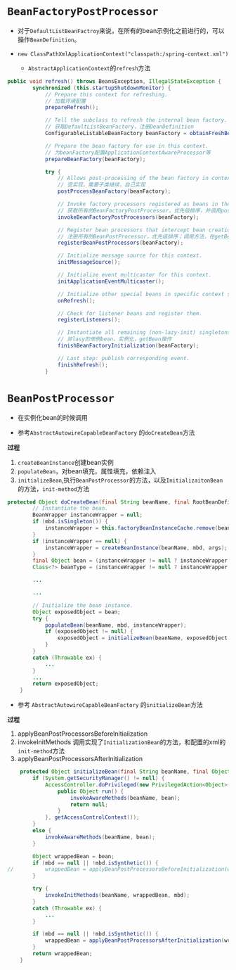 
# `BeanFactoryPostProcessor`
* 对于`DefaultListBeanFactroy`来说，在所有的bean示例化之前进行的，可以操作`BeanDefinition`。

* `new ClassPathXmlApplicationContext("classpath:/spring-context.xml")`
    * `AbstractApplicationContext`的`refresh`方法
        

```java
public void refresh() throws BeansException, IllegalStateException {
		synchronized (this.startupShutdownMonitor) {
			// Prepare this context for refreshing. 
			// 加载环境配置
			prepareRefresh();

			// Tell the subclass to refresh the internal bean factory.
			// 获取DefaultListBeanFactory，注册DeanDefinition
			ConfigurableListableBeanFactory beanFactory = obtainFreshBeanFactory();

			// Prepare the bean factory for use in this context.
			// 为beanFactory配置ApplicationContextAwareProcessor等
			prepareBeanFactory(beanFactory);

			try {
				// Allows post-processing of the bean factory in context subclasses.
				// 空实现，需要子类继续，自己实现
				postProcessBeanFactory(beanFactory);

				// Invoke factory processors registered as beans in the context.
				// 获取所有的BeanFactoryPostProcessor，优先级排序，并调用postProcessBeanFactory方法
				invokeBeanFactoryPostProcessors(beanFactory);

				// Register bean processors that intercept bean creation.
				// 注册所有的BeanPostProcessor，优先级排序；调用方法，在getBean时触发。
				registerBeanPostProcessors(beanFactory);

				// Initialize message source for this context.
				initMessageSource();

				// Initialize event multicaster for this context.
				initApplicationEventMulticaster();

				// Initialize other special beans in specific context subclasses.
				onRefresh();

				// Check for listener beans and register them.
				registerListeners();

				// Instantiate all remaining (non-lazy-init) singletons.
				// 非lasy的单例bean，实例化，getBean操作
				finishBeanFactoryInitialization(beanFactory);

				// Last step: publish corresponding event.
				finishRefresh();
			}
```


# `BeanPostProcessor`

* 在实例化bean的时候调用

* 参考`AbstractAutowireCapableBeanFactory` 的`doCreateBean`方法

**过程** 
1. `createBeanInstance`创建bean实例
2. `populateBean`，对bean填充，属性填充，依赖注入
3. `initializeBean`,执行`BeanPostProcessor`的方法，以及`InitializaitonBean`的方法，`init-method`方法

```java
protected Object doCreateBean(final String beanName, final RootBeanDefinition mbd, final Object[] args) {
		// Instantiate the bean.
		BeanWrapper instanceWrapper = null;
		if (mbd.isSingleton()) {
			instanceWrapper = this.factoryBeanInstanceCache.remove(beanName);
		}
		if (instanceWrapper == null) {
			instanceWrapper = createBeanInstance(beanName, mbd, args);
		}
		final Object bean = (instanceWrapper != null ? instanceWrapper.getWrappedInstance() : null);
		Class<?> beanType = (instanceWrapper != null ? instanceWrapper.getWrappedClass() : null);

		...

		...

		// Initialize the bean instance.
		Object exposedObject = bean;
		try {
			populateBean(beanName, mbd, instanceWrapper);
			if (exposedObject != null) {
				exposedObject = initializeBean(beanName, exposedObject, mbd);
			}
		}
		catch (Throwable ex) {
			...
		}
		...
		return exposedObject;
	}
```


* 参考 `AbstractAutowireCapableBeanFactory` 的`initializeBean`方法

**过程**
1. applyBeanPostProcessorsBeforeInitialization
2. invokeInitMethods 调用实现了`InitializationBean`的方法，和配置的xml的`init-method`方法
3. applyBeanPostProcessorsAfterInitialization

```java
	protected Object initializeBean(final String beanName, final Object bean, RootBeanDefinition mbd) {
		if (System.getSecurityManager() != null) {
			AccessController.doPrivileged(new PrivilegedAction<Object>() {
				public Object run() {
					invokeAwareMethods(beanName, bean);
					return null;
				}
			}, getAccessControlContext());
		}
		else {
			invokeAwareMethods(beanName, bean);
		}

		Object wrappedBean = bean;
		if (mbd == null || !mbd.isSynthetic()) {
//			wrappedBean = applyBeanPostProcessorsBeforeInitialization(wrappedBean, beanName);
		}

		try {
			invokeInitMethods(beanName, wrappedBean, mbd);
		}
		catch (Throwable ex) {
			...
		}

		if (mbd == null || !mbd.isSynthetic()) {
			wrappedBean = applyBeanPostProcessorsAfterInitialization(wrappedBean, beanName);
		}
		return wrappedBean;
	}
```
